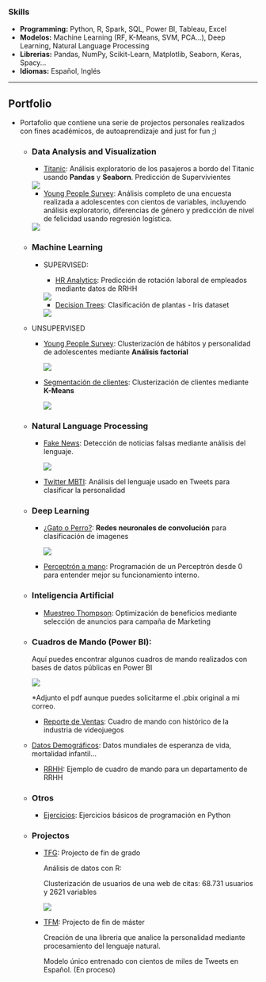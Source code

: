  ### Skills

- **Programming:** Python, R, Spark, SQL, Power BI, Tableau, Excel
- **Modelos:** Machine Learning (RF, K-Means, SVM, PCA...), Deep Learning, Natural Language Processing
- **Librerias:** Pandas, NumPy, Scikit-Learn, Matplotlib, Seaborn, Keras, Spacy...
- **Idiomas:** Español, Inglés

---

  ##                        Portfolio

  - Portafolio que contiene una serie de projectos personales realizados con fines académicos, de autoaprendizaje and just for fun ;) 

    - ### Data Analysis and Visualization

      - [Titanic](https://nbviewer.jupyter.org/github/Aibloy/Portafolio/blob/master/Titanic.ipynb): Análisis exploratorio de los pasajeros a bordo del Titanic usando **Pandas** y **Seaborn**. Predicción de Supervivientes 

      <img src="images/titanic.png?raw=true"/>
  
      - [Young People Survey](https://nbviewer.jupyter.org/github/Aibloy/Portafolio/blob/master/Young%20People%20Survey%20-%20diferencias%20g%C3%A9nero%20.ipynb):  Análisis completo de una encuesta realizada a adolescentes con cientos de variables, incluyendo análisis exploratorio, diferencias de género y predicción de nivel de felicidad usando regresión logística. 
  
      <img src="images/young_people_diferencias.png?raw=true"/>
  
      
  
    - ### Machine Learning
  
      - SUPERVISED: 
        - [HR Analytics](https://nbviewer.jupyter.org/github/Aibloy/Portafolio/blob/master/HR%20ANALYTICS%20.ipynb): Predicción de rotación laboral de empleados mediante datos de RRHH
        
        <img src="images/rrhh.PNG?raw=true"/>
        
        - [Decision Trees](https://nbviewer.jupyter.org/github/Aibloy/Portafolio/blob/master/Iris.ipynb): Clasificación de plantas - Iris dataset
        
        <img src="images/DT.png?raw=true"/>
        
    - UNSUPERVISED
        - [Young People Survey](https://nbviewer.jupyter.org/github/Aibloy/Portafolio/blob/master/Young%20People%20Survey%20-%20An%C3%A1lisis%20Factorial%20.ipynb):  Clusterización  de hábitos y personalidad de adolescentes mediante **Análisis factorial**
      
          <img src="images/AF.PNG?raw=true"/>
      
        - [Segmentación de clientes](https://nbviewer.jupyter.org/github/Aibloy/Portafolio/blob/master/Segmentaci%C3%B3n%20de%20compradores.ipynb): Clusterización de clientes mediante **K-Means**
      
          <img src="images/KM.png?raw=true"/>

    - ### Natural Language Processing

      - [Fake News](https://nbviewer.jupyter.org/github/Aibloy/Portafolio/blob/master/Fake%20News.ipynb): Detección de noticias falsas mediante análisis del lenguaje. 

        <img src="images/FN.PNG?raw=true"/>

      - [Twitter MBTI](Link): Análisis del lenguaje usado en Tweets para clasificar la personalidad 

    - ### Deep Learning

      - [¿Gato o Perro?](https://nbviewer.jupyter.org/github/Aibloy/Portafolio/blob/master/Gato%20o%20Perro.ipynb): **Redes neuronales de convolución** para clasificación de imagenes

        <img src="images/CN.png?raw=true"/>

      - [Perceptrón a mano](https://nbviewer.jupyter.org/github/Aibloy/Portafolio/blob/master/Perceptr%C3%B3n%20from%20scratch.ipynb): Programación de un Perceptrón desde 0 para entender mejor su funcionamiento interno. 

    - ### Inteligencia Artificial

      - [Muestreo Thompson](https://nbviewer.jupyter.org/github/Aibloy/Portafolio/blob/master/Muestreo%20Thompson.ipynb): Optimización de beneficios mediante selección de anuncios para campaña de Marketing 
  
    - ### Cuadros de Mando (Power BI): 

      Aquí puedes encontrar algunos cuadros de mando realizados con bases de datos públicas en Power BI

      <img src="images/powerbi.PNG?raw=true"/>

      *Adjunto el pdf aunque puedes solicitarme el .pbix original a mi correo.

      - [Reporte de Ventas](https://github.com/Aibloy/Portafolio/blob/master/Dashboard%20Ventas.pdf): Cuadro de mando con histórico de la industria de videojuegos 
    - [Datos Demográficos](https://github.com/Aibloy/Portafolio/blob/master/Dashboard%20Demogr%C3%A1fico.pdf): Datos mundiales de esperanza de vida, mortalidad infantil...
      - [RRHH](https://github.com/Aibloy/Portafolio/blob/master/Dashboard%20rrhh.pdf): Ejemplo de cuadro de mando para un departamento de RRHH

    - ### Otros

      - [Ejercicios](https://nbviewer.jupyter.org/github/Aibloy/Portafolio/blob/master/Ejercicios%20de%20Python.ipynb): Ejercicios básicos de programación en Python 

    - ### Projectos

      - [TFG](https://github.com/Aibloy/Portafolio/blob/master/TFG%20-%20An%C3%A1lisis%20de%20datos%20con%20R.pdf): Projecto de fin de grado

        Análisis de datos con R: 

        Clusterización de usuarios de una web de citas:  68.731 usuarios y 2621 variables 

        <img src="images/TFG.PNG?raw=true"/>

        
  
      - [TFM](Link): Projecto de fin de máster
  
        Creación de una libreria que analice la personalidad mediante procesamiento del lenguaje natural. 
  
        Modelo único entrenado con cientos de miles de Tweets en Español.    (En proceso)
      
        


